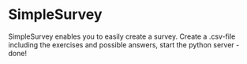 SimpleSurvey
============

SimpleSurvey enables you to easily create a survey. Create a .csv-file including the exercises and possible answers, start the python server - done!
